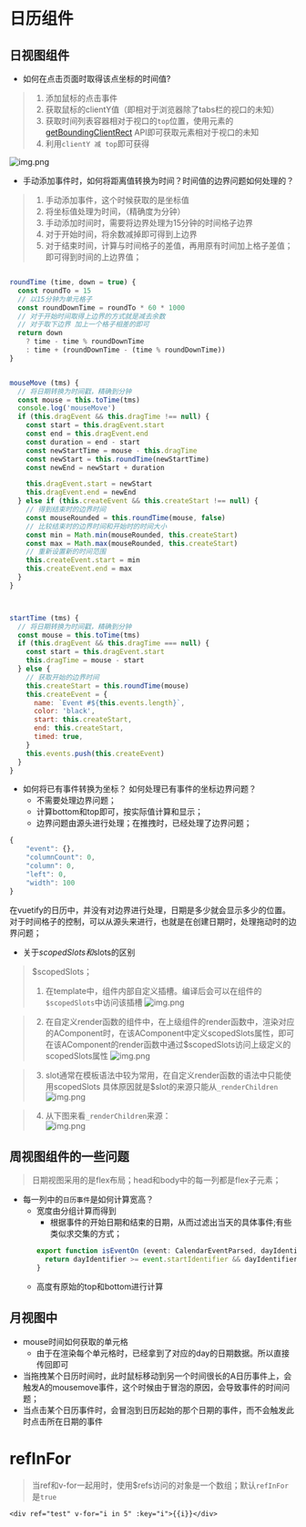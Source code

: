 # 日历组件

## 日视图组件
+ 如何在点击页面时取得该点坐标的时间值?
> 1. 添加鼠标的点击事件
> 2. 获取鼠标的clientY值（即相对于浏览器除了tabs栏的视口的未知）
> 3. 获取时间列表容器相对于视口的`top`位置，使用元素的 [getBoundingClientRect](https://developer.mozilla.org/zh-CN/docs/Web/API/Element/getBoundingClientRect) API即可获取元素相对于视口的未知
> 4. 利用`clientY 减 top`即可获得

![img.png](img/img.png)

+ 手动添加事件时，如何将距离值转换为时间？时间值的边界问题如何处理的？
> 1. 手动添加事件，这个时候获取的是坐标值
> 2. 将坐标值处理为时间，（精确度为分钟）
> 3. 手动添加时间时，需要将边界处理为15分钟的时间格子边界
> 4. 对于开始时间，将余数减掉即可得到上边界
> 5. 对于结束时间，计算与时间格子的差值，再用原有时间加上格子差值；即可得到时间的上边界值；
```javascript

roundTime (time, down = true) {
  const roundTo = 15
  // 以15分钟为单元格子
  const roundDownTime = roundTo * 60 * 1000
  // 对于开始时间取得上边界的方式就是减去余数
  // 对于取下边界 加上一个格子相差的即可
  return down
    ? time - time % roundDownTime
    : time + (roundDownTime - (time % roundDownTime))
}


mouseMove (tms) {
  // 将日期转换为时间戳，精确到分钟
  const mouse = this.toTime(tms)
  console.log('mouseMove')
  if (this.dragEvent && this.dragTime !== null) {
    const start = this.dragEvent.start
    const end = this.dragEvent.end
    const duration = end - start
    const newStartTime = mouse - this.dragTime
    const newStart = this.roundTime(newStartTime)
    const newEnd = newStart + duration

    this.dragEvent.start = newStart
    this.dragEvent.end = newEnd
  } else if (this.createEvent && this.createStart !== null) {
    // 得到结束时的边界时间
    const mouseRounded = this.roundTime(mouse, false)
    // 比较结束时的边界时间和开始时的时间大小
    const min = Math.min(mouseRounded, this.createStart)
    const max = Math.max(mouseRounded, this.createStart)
    // 重新设置新的时间范围
    this.createEvent.start = min
    this.createEvent.end = max
  }
}



startTime (tms) {
  // 将日期转换为时间戳，精确到分钟
  const mouse = this.toTime(tms)
  if (this.dragEvent && this.dragTime === null) {
    const start = this.dragEvent.start
    this.dragTime = mouse - start
  } else {
    // 获取开始的边界时间
    this.createStart = this.roundTime(mouse)
    this.createEvent = {
      name: `Event #${this.events.length}`,
      color: 'black',
      start: this.createStart,
      end: this.createStart,
      timed: true,
    }
    this.events.push(this.createEvent)
  }
}
```


+ 如何将已有事件转换为坐标？ 如何处理已有事件的坐标边界问题？
  + 不需要处理边界问题；
  + 计算bottom和top即可，按实际值计算和显示；
  + 边界问题由源头进行处理；在推拽时，已经处理了边界问题；

```javascript
{
    "event": {},
    "columnCount": 0,
    "column": 0,
    "left": 0,
    "width": 100
}
```

在vuetify的日历中，并没有对边界进行处理，日期是多少就会显示多少的位置。对于时间格子的控制，可以从源头来进行，也就是在创建日期时，处理拖动时的边界问题；


+ 关于$scopedSlots和$slots的区别
> $scopedSlots；  
> 1. 在template中，组件内部自定义插槽。编译后会可以在组件的`$scopedSlots`中访问该插槽
![img.png](img/img2.png)

> 2. 在自定义render函数的组件中，在上级组件的render函数中，渲染对应的AComponent时，在该AComponent中定义scopedSlots属性，即可在该AComponent的render函数中通过$scopedSlots访问上级定义的scopedSlots属性
![img.png](img/img3.png)

> 3. slot通常在模板语法中较为常用，在自定义render函数的语法中只能使用scopedSlots
具体原因就是$slot的来源只能从`_renderChildren`
>![img.png](img/img4.png)

> 4. 从下图来看`_renderChildren`来源：     
![img.png](img/img5.png)


## 周视图组件的一些问题
> 日期视图采用的是flex布局；head和body中的每一列都是flex子元素；


+ 每一列中的`日历事件`是如何计算宽高？
  + 宽度由分组计算而得到
    + 根据事件的开始日期和结束的日期，从而过滤出当天的具体事件;有些类似求交集的方式；
    ```typescript  
    export function isEventOn (event: CalendarEventParsed, dayIdentifier: number): boolean {
      return dayIdentifier >= event.startIdentifier && dayIdentifier <= event.endIdentifier 
    }
    ```
  + 高度有原始的top和bottom进行计算


## 月视图中
+ mouse时间如何获取的单元格
  + 由于在渲染每个单元格时，已经拿到了对应的day的日期数据。所以直接传回即可
+ 当拖拽某个日历时间时，此时鼠标移动到另一个时间很长的A日历事件上，会触发A的mousemove事件，这个时候由于冒泡的原因，会导致事件的时间问题；
+ 当点击某个日历事件时，会冒泡到日历起始的那个日期的事件，而不会触发此时点击所在日期的事件
# refInFor
> 当ref和v-for一起用时，使用$refs访问的对象是一个数组；默认`refInFor`是`true`
```vue
<div ref="test" v-for="i in 5" :key="i">{{i}}</div>
```


